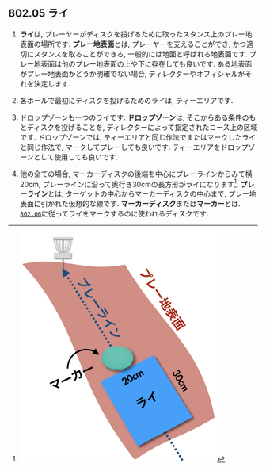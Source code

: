 ## 802.05 ライ

1. **ライ**は,
プレーヤーがディスクを投げるために取ったスタンス上のプレー地表面の場所です.
**プレー地表面**とは,
プレーヤーを支えることができ,
かつ適切にスタンスを取ることができる,
一般的には地面と呼ばれる地表面です.
プレー地表面は他のプレー地表面の上や下に存在しても良いです.
ある地表面がプレー地表面かどうか明確でない場合,
ディレクターやオフィシャルがそれを決定します.

1. 各ホールで最初にディスクを投げるためのライは,
ティーエリアです.

1. ドロップゾーンも一つのライです.
**ドロップゾーン**は,
そこからある条件のもとディスクを投げることを,
ディレクターによって指定されたコース上の区域です.
ドロップゾーンでは,
ティーエリアと同じ作法でまたはマークしたライと同じ作法で,
マークしてプレーしても良いです.
ティーエリアをドロップゾーンとして使用しても良いです.

1. 他の全ての場合,
マーカーディスクの後端を中心にプレーラインからみて横20cm,
プレーラインに沿って奥行き30cmの長方形がライになります[^1].
**プレーライン**とは,
ターゲットの中心からマーカーディスクの中心まで,
プレー地表面に引かれた仮想的な線です.
**マーカーディスク**または**マーカー**とは.
[`802.06`](80206)に従ってライをマークするのに使われるディスクです.




[^1]: ![ライ](assets/img/lie.png)
